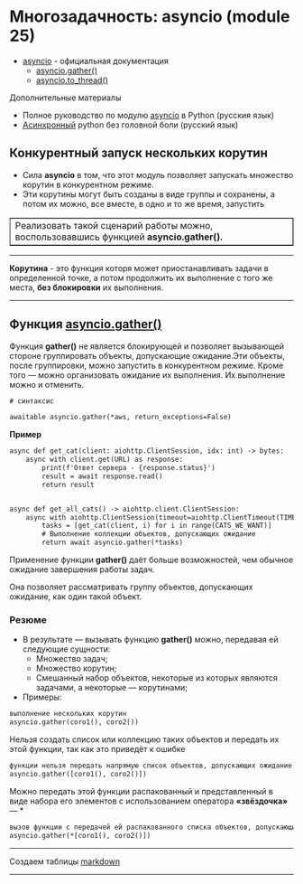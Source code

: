 # Многозадачность: asyncio (module 25)

* [asyncio](https://docs.python.org/3/library/asyncio.html) - официальная документация
    * [asyncio.gather()](https://docs.python.org/3/library/asyncio-task.html#asyncio.gather)
    * [asyncio.to_thread()](https://docs.python.org/3/library/asyncio-task.html#running-in-threads)

Дополнительные материалы

* Полное руководство по модулю [asyncio](https://habr.com/ru/companies/wunderfund/articles/700474/) в Python (русския язык)
* [Асинхронный](https://habr.com/ru/articles/667630/) python без головной боли (русский язык)

## Конкурентный запуск нескольких корутин

* Сила **asyncio** в том, что этот модуль позволяет запускать множество корутин в конкурентном режиме.
* Эти корутины могут быть созданы в виде группы и сохранены, а потом их можно, все вместе, в одно и то же время, запустить

<table border="1">
  <tr>
    <td>Реализовать такой сценарий работы можно, воспользовавшись функцией <b>asyncio.gather()<b>.
    </td>
  </tr>
</table>

<hr>

**Корутина** - это функция которя может приостанавливать задачи в определенной точке, а потом продолжить их выполнение с того же места, **без блокировки** их выполнения.

<hr>

## Функция [asyncio.gather()](https://docs.python.org/3/library/asyncio-task.html#asyncio.gather)

Функция **gather()** не является блокирующей и позволяет вызывающей стороне группировать объекты, допускающие ожидание.Эти объекты, после группировки, можно запустить в конкурентном режиме. Кроме того — можно организовать ожидание их выполнения. Их выполнение можно и отменить.

```html
# синтаксис

awaitable asyncio.gather(*aws, return_exceptions=False)
```
**Пример**
```html
async def get_cat(client: aiohttp.ClientSession, idx: int) -> bytes:
    async with client.get(URL) as response:
        print(f'Ответ сервера - {response.status}')
        result = await response.read()
        return result


async def get_all_cats() -> aiohttp.client.ClientSession:
    async with aiohttp.ClientSession(timeout=aiohttp.ClientTimeout(TIME_OUT)) as client:
        tasks = [get_cat(client, i) for i in range(CATS_WE_WANT)]
        # Выполнение коллекции объектов, допускающих ожидание
        return await asyncio.gather(*tasks)
```

Применение функции **gather()** даёт больше возможностей, чем обычное ожидание завершения работы задач.

Она позволяет рассматривать группу объектов, допускающих ожидание, как один такой объект.

### Резюме

* В результате — вызывать функцию **gather()** можно, передавая ей следующие сущности:
    * Множество задач;
    * Множество корутин;
    * Смешанный набор объектов, некоторые из которых являются задачами, а некоторые — корутинами;
* Примеры:

```html
выполнение нескольких корутин
asyncio.gather(coro1(), coro2())
```

Нельзя создать список или коллекцию таких объектов и передать их этой функции, так как это приведёт к ошибке

```html
функции нельзя передать напрямую список объектов, допускающих ожидание
asyncio.gather([coro1(), coro2()])
```

Можно передать этой функции распакованный и представленный в виде набора его элементов с использованием оператора **«звёздочка»** — *

```html
вызов функции с передачей ей распакованного списка объектов, допускающих ожидание
asyncio.gather(*[coro1(), coro2()])
```

<hr>

Создаем таблицы [markdown](https://github.com/hvalev/py-markdown-table)

<hr>